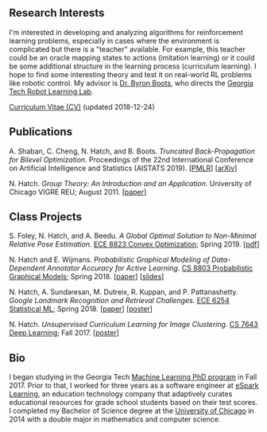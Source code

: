 ## Research Interests

I'm interested in developing and analyzing algorithms for reinforcement learning
problems, especially in cases where the environment is complicated but there is a "teacher"
available. For example, this teacher could be an oracle mapping states to actions (imitation
learning) or it could be some additional structure in the learning process (curriculum
learning). I hope to find some interesting theory and test it on real-world RL problems like
robotic control. My advisor is [Dr. Byron Boots](https://www.cc.gatech.edu/~bboots3/), who
directs the [Georgia Tech Robot Learning Lab](http://robotlearning.gatech.edu).

[Curriculum Vitae (CV)](/files/Hatch-Nathan-CV-2018-12-24.pdf) (updated 2018-12-24)

## Publications

A. Shaban, C. Cheng, N. Hatch, and B. Boots. _Truncated Back-Propagation for Bilevel Optimization._ Proceedings of the 22nd International Conference on Artificial Intelligence and Statistics (AISTATS 2019).
[[PMLR](http://proceedings.mlr.press/v89/shaban19a.html)] [[arXiv](https://arxiv.org/abs/1810.10667)]

N. Hatch. _Group Theory: An Introduction and an Application._ University of Chicago VIGRE REU; August 2011.
[[paper](http://www.math.uchicago.edu/~may/VIGRE/VIGRE2011/REUPapers/Hatch.pdf)]

## Class Projects

S. Foley, N. Hatch, and A. Beedu. _A Global Optimal Solution to Non-Minimal Relative Pose Estimation._ [ECE 8823 Convex Optimization](https://mdav.ece.gatech.edu/ece-8823-spring2019/); Spring 2019.
[[pdf](/files/FoleyHatchBeeduNotes.pdf)]

N. Hatch and E. Wijmans. _Probabilistic Graphical Modeling of Data-Dependent Annotator Accuracy for Active Learning._ [CS 8803 Probabilistic Graphical Models](http://fekri.ece.gatech.edu/course_ece8803.html); Spring 2018.
[[paper](/files/Hatch_Wijmans_final_report.pdf)] [[slides](/files/Hatch_Wijmans_presentation_slides_v2.pdf)]

N. Hatch, A. Sundaresan, M. Dutreix, R. Kuppan, and P. Pattanashetty. _Google Landmark Recognition and Retrieval Challenges._ [ECE 6254 Statistical ML](http://anderson.ece.gatech.edu/ece6254/assignments.html); Spring 2018.
[[paper](/files/landmarks_report.pdf)] [[poster](/files/landmarks_poster.pdf)]

N. Hatch. _Unsupervised Curriculum Learning for Image Clustering._ [CS 7643 Deep Learning](https://www.cc.gatech.edu/classes/AY2018/cs7643_fall/); Fall 2017.
[[poster](/files/image-clustering.pdf)]

## Bio

I began studying in the Georgia Tech [Machine Learning PhD program](http://ml.gatech.edu/phd) in Fall 2017. Prior to that, I worked for three years as a software engineer at [eSpark Learning](http://www.esparklearning.com), an education technology company that adaptively curates educational resources for grade school students based on their test scores. I completed my Bachelor of Science degree at the [University of Chicago](http://www.uchicago.edu) in 2014 with a double major in mathematics and computer science. 

